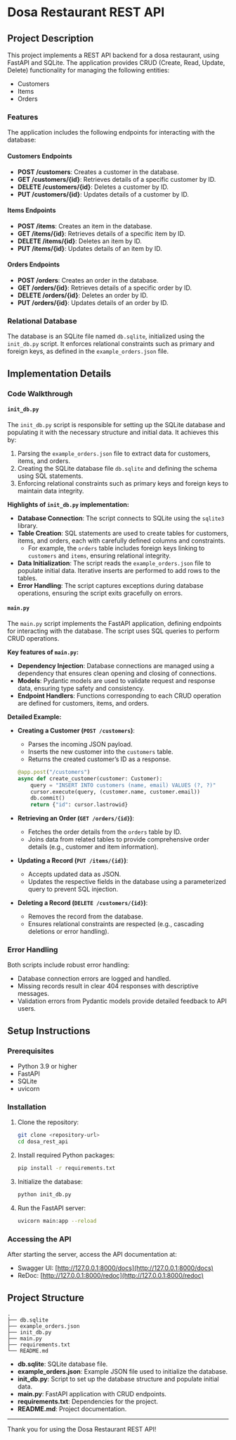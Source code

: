 # Dosa Restaurant REST API

## Project Description
This project implements a REST API backend for a dosa restaurant, using FastAPI and SQLite. The application provides CRUD (Create, Read, Update, Delete) functionality for managing the following entities:
- Customers
- Items
- Orders

### Features
The application includes the following endpoints for interacting with the database:

#### Customers Endpoints
- **POST /customers**: Creates a customer in the database.
- **GET /customers/{id}**: Retrieves details of a specific customer by ID.
- **DELETE /customers/{id}**: Deletes a customer by ID.
- **PUT /customers/{id}**: Updates details of a customer by ID.

#### Items Endpoints
- **POST /items**: Creates an item in the database.
- **GET /items/{id}**: Retrieves details of a specific item by ID.
- **DELETE /items/{id}**: Deletes an item by ID.
- **PUT /items/{id}**: Updates details of an item by ID.

#### Orders Endpoints
- **POST /orders**: Creates an order in the database.
- **GET /orders/{id}**: Retrieves details of a specific order by ID.
- **DELETE /orders/{id}**: Deletes an order by ID.
- **PUT /orders/{id}**: Updates details of an order by ID.

### Relational Database
The database is an SQLite file named `db.sqlite`, initialized using the `init_db.py` script. It enforces relational constraints such as primary and foreign keys, as defined in the `example_orders.json` file.

## Implementation Details
### Code Walkthrough

#### `init_db.py`
The `init_db.py` script is responsible for setting up the SQLite database and populating it with the necessary structure and initial data. It achieves this by:
1. Parsing the `example_orders.json` file to extract data for customers, items, and orders.
2. Creating the SQLite database file `db.sqlite` and defining the schema using SQL statements.
3. Enforcing relational constraints such as primary keys and foreign keys to maintain data integrity.

**Highlights of `init_db.py` implementation:**
- **Database Connection**: The script connects to SQLite using the `sqlite3` library.
- **Table Creation**: SQL statements are used to create tables for customers, items, and orders, each with carefully defined columns and constraints.
  - For example, the `orders` table includes foreign keys linking to `customers` and `items`, ensuring relational integrity.
- **Data Initialization**: The script reads the `example_orders.json` file to populate initial data. Iterative inserts are performed to add rows to the tables.
- **Error Handling**: The script captures exceptions during database operations, ensuring the script exits gracefully on errors.

#### `main.py`
The `main.py` script implements the FastAPI application, defining endpoints for interacting with the database. The script uses SQL queries to perform CRUD operations.

**Key features of `main.py`:**
- **Dependency Injection**: Database connections are managed using a dependency that ensures clean opening and closing of connections.
- **Models**: Pydantic models are used to validate request and response data, ensuring type safety and consistency.
- **Endpoint Handlers**: Functions corresponding to each CRUD operation are defined for customers, items, and orders.

**Detailed Example:**
- **Creating a Customer (`POST /customers`)**:
  - Parses the incoming JSON payload.
  - Inserts the new customer into the `customers` table.
  - Returns the created customer’s ID as a response.

  ```python
  @app.post("/customers")
  async def create_customer(customer: Customer):
      query = "INSERT INTO customers (name, email) VALUES (?, ?)"
      cursor.execute(query, (customer.name, customer.email))
      db.commit()
      return {"id": cursor.lastrowid}
  ```

- **Retrieving an Order (`GET /orders/{id}`)**:
  - Fetches the order details from the `orders` table by ID.
  - Joins data from related tables to provide comprehensive order details (e.g., customer and item information).

- **Updating a Record (`PUT /items/{id}`)**:
  - Accepts updated data as JSON.
  - Updates the respective fields in the database using a parameterized query to prevent SQL injection.

- **Deleting a Record (`DELETE /customers/{id}`)**:
  - Removes the record from the database.
  - Ensures relational constraints are respected (e.g., cascading deletions or error handling).

### Error Handling
Both scripts include robust error handling:
- Database connection errors are logged and handled.
- Missing records result in clear 404 responses with descriptive messages.
- Validation errors from Pydantic models provide detailed feedback to API users.

## Setup Instructions

### Prerequisites
- Python 3.9 or higher
- FastAPI
- SQLite
- uvicorn

### Installation
1. Clone the repository:
   ```bash
   git clone <repository-url>
   cd dosa_rest_api
   ```

2. Install required Python packages:
   ```bash
   pip install -r requirements.txt
   ```

3. Initialize the database:
   ```bash
   python init_db.py
   ```

4. Run the FastAPI server:
   ```bash
   uvicorn main:app --reload
   ```

### Accessing the API
After starting the server, access the API documentation at:
- Swagger UI: [http://127.0.0.1:8000/docs](http://127.0.0.1:8000/docs)
- ReDoc: [http://127.0.0.1:8000/redoc](http://127.0.0.1:8000/redoc)

## Project Structure
```
.
├── db.sqlite
├── example_orders.json
├── init_db.py
├── main.py
├── requirements.txt
└── README.md
```

- **db.sqlite**: SQLite database file.
- **example_orders.json**: Example JSON file used to initialize the database.
- **init_db.py**: Script to set up the database structure and populate initial data.
- **main.py**: FastAPI application with CRUD endpoints.
- **requirements.txt**: Dependencies for the project.
- **README.md**: Project documentation.

---

Thank you for using the Dosa Restaurant REST API!

